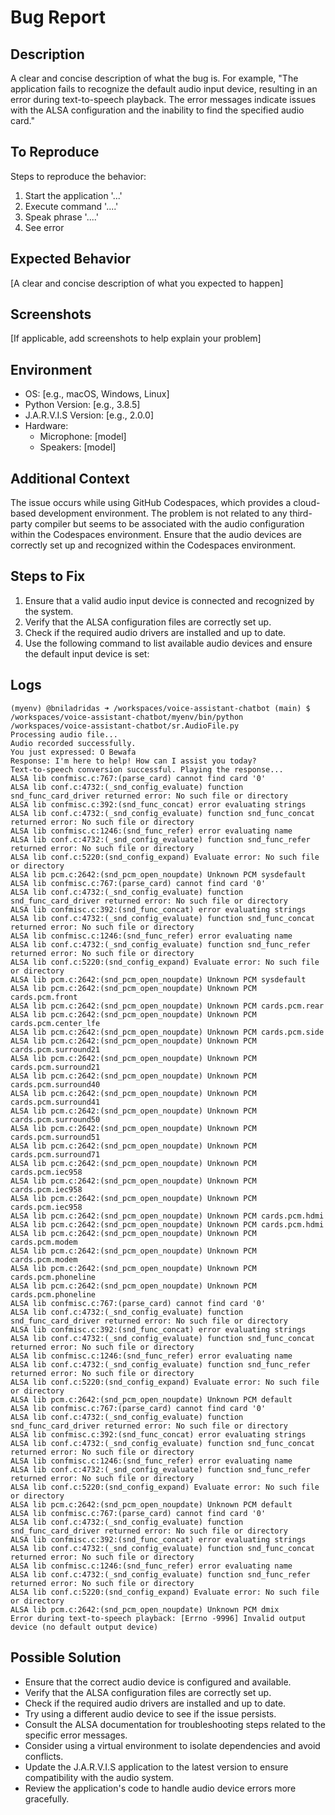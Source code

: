 # Bug Report

## Description
A clear and concise description of what the bug is. For example, "The application fails to recognize the default audio input device, resulting in an error during text-to-speech playback. The error messages indicate issues with the ALSA configuration and the inability to find the specified audio card."

## To Reproduce
Steps to reproduce the behavior:
1. Start the application '...'
2. Execute command '....'
3. Speak phrase '....'
4. See error

## Expected Behavior
[A clear and concise description of what you expected to happen]

## Screenshots
[If applicable, add screenshots to help explain your problem]

## Environment
- OS: [e.g., macOS, Windows, Linux]
- Python Version: [e.g., 3.8.5]
- J.A.R.V.I.S Version: [e.g., 2.0.0]
- Hardware:
    - Microphone: [model]
    - Speakers: [model]

## Additional Context
The issue occurs while using GitHub Codespaces, which provides a cloud-based development environment. The problem is not related to any third-party compiler but seems to be associated with the audio configuration within the Codespaces environment. Ensure that the audio devices are correctly set up and recognized within the Codespaces environment.

## Steps to Fix
1. Ensure that a valid audio input device is connected and recognized by the system.
2. Verify that the ALSA configuration files are correctly set up.
3. Check if the required audio drivers are installed and up to date.
4. Use the following command to list available audio devices and ensure the default input device is set:

## Logs
```
(myenv) @bniladridas ➜ /workspaces/voice-assistant-chatbot (main) $ /workspaces/voice-assistant-chatbot/myenv/bin/python /workspaces/voice-assistant-chatbot/sr.AudioFile.py
Processing audio file...
Audio recorded successfully.
You just expressed: O Bewafa
Response: I'm here to help! How can I assist you today?
Text-to-speech conversion successful. Playing the response...
ALSA lib confmisc.c:767:(parse_card) cannot find card '0'
ALSA lib conf.c:4732:(_snd_config_evaluate) function snd_func_card_driver returned error: No such file or directory
ALSA lib confmisc.c:392:(snd_func_concat) error evaluating strings
ALSA lib conf.c:4732:(_snd_config_evaluate) function snd_func_concat returned error: No such file or directory
ALSA lib confmisc.c:1246:(snd_func_refer) error evaluating name
ALSA lib conf.c:4732:(_snd_config_evaluate) function snd_func_refer returned error: No such file or directory
ALSA lib conf.c:5220:(snd_config_expand) Evaluate error: No such file or directory
ALSA lib pcm.c:2642:(snd_pcm_open_noupdate) Unknown PCM sysdefault
ALSA lib confmisc.c:767:(parse_card) cannot find card '0'
ALSA lib conf.c:4732:(_snd_config_evaluate) function snd_func_card_driver returned error: No such file or directory
ALSA lib confmisc.c:392:(snd_func_concat) error evaluating strings
ALSA lib conf.c:4732:(_snd_config_evaluate) function snd_func_concat returned error: No such file or directory
ALSA lib confmisc.c:1246:(snd_func_refer) error evaluating name
ALSA lib conf.c:4732:(_snd_config_evaluate) function snd_func_refer returned error: No such file or directory
ALSA lib conf.c:5220:(snd_config_expand) Evaluate error: No such file or directory
ALSA lib pcm.c:2642:(snd_pcm_open_noupdate) Unknown PCM sysdefault
ALSA lib pcm.c:2642:(snd_pcm_open_noupdate) Unknown PCM cards.pcm.front
ALSA lib pcm.c:2642:(snd_pcm_open_noupdate) Unknown PCM cards.pcm.rear
ALSA lib pcm.c:2642:(snd_pcm_open_noupdate) Unknown PCM cards.pcm.center_lfe
ALSA lib pcm.c:2642:(snd_pcm_open_noupdate) Unknown PCM cards.pcm.side
ALSA lib pcm.c:2642:(snd_pcm_open_noupdate) Unknown PCM cards.pcm.surround21
ALSA lib pcm.c:2642:(snd_pcm_open_noupdate) Unknown PCM cards.pcm.surround21
ALSA lib pcm.c:2642:(snd_pcm_open_noupdate) Unknown PCM cards.pcm.surround40
ALSA lib pcm.c:2642:(snd_pcm_open_noupdate) Unknown PCM cards.pcm.surround41
ALSA lib pcm.c:2642:(snd_pcm_open_noupdate) Unknown PCM cards.pcm.surround50
ALSA lib pcm.c:2642:(snd_pcm_open_noupdate) Unknown PCM cards.pcm.surround51
ALSA lib pcm.c:2642:(snd_pcm_open_noupdate) Unknown PCM cards.pcm.surround71
ALSA lib pcm.c:2642:(snd_pcm_open_noupdate) Unknown PCM cards.pcm.iec958
ALSA lib pcm.c:2642:(snd_pcm_open_noupdate) Unknown PCM cards.pcm.iec958
ALSA lib pcm.c:2642:(snd_pcm_open_noupdate) Unknown PCM cards.pcm.iec958
ALSA lib pcm.c:2642:(snd_pcm_open_noupdate) Unknown PCM cards.pcm.hdmi
ALSA lib pcm.c:2642:(snd_pcm_open_noupdate) Unknown PCM cards.pcm.hdmi
ALSA lib pcm.c:2642:(snd_pcm_open_noupdate) Unknown PCM cards.pcm.modem
ALSA lib pcm.c:2642:(snd_pcm_open_noupdate) Unknown PCM cards.pcm.modem
ALSA lib pcm.c:2642:(snd_pcm_open_noupdate) Unknown PCM cards.pcm.phoneline
ALSA lib pcm.c:2642:(snd_pcm_open_noupdate) Unknown PCM cards.pcm.phoneline
ALSA lib confmisc.c:767:(parse_card) cannot find card '0'
ALSA lib conf.c:4732:(_snd_config_evaluate) function snd_func_card_driver returned error: No such file or directory
ALSA lib confmisc.c:392:(snd_func_concat) error evaluating strings
ALSA lib conf.c:4732:(_snd_config_evaluate) function snd_func_concat returned error: No such file or directory
ALSA lib confmisc.c:1246:(snd_func_refer) error evaluating name
ALSA lib conf.c:4732:(_snd_config_evaluate) function snd_func_refer returned error: No such file or directory
ALSA lib conf.c:5220:(snd_config_expand) Evaluate error: No such file or directory
ALSA lib pcm.c:2642:(snd_pcm_open_noupdate) Unknown PCM default
ALSA lib confmisc.c:767:(parse_card) cannot find card '0'
ALSA lib conf.c:4732:(_snd_config_evaluate) function snd_func_card_driver returned error: No such file or directory
ALSA lib confmisc.c:392:(snd_func_concat) error evaluating strings
ALSA lib conf.c:4732:(_snd_config_evaluate) function snd_func_concat returned error: No such file or directory
ALSA lib confmisc.c:1246:(snd_func_refer) error evaluating name
ALSA lib conf.c:4732:(_snd_config_evaluate) function snd_func_refer returned error: No such file or directory
ALSA lib conf.c:5220:(snd_config_expand) Evaluate error: No such file or directory
ALSA lib pcm.c:2642:(snd_pcm_open_noupdate) Unknown PCM default
ALSA lib confmisc.c:767:(parse_card) cannot find card '0'
ALSA lib conf.c:4732:(_snd_config_evaluate) function snd_func_card_driver returned error: No such file or directory
ALSA lib confmisc.c:392:(snd_func_concat) error evaluating strings
ALSA lib conf.c:4732:(_snd_config_evaluate) function snd_func_concat returned error: No such file or directory
ALSA lib confmisc.c:1246:(snd_func_refer) error evaluating name
ALSA lib conf.c:4732:(_snd_config_evaluate) function snd_func_refer returned error: No such file or directory
ALSA lib conf.c:5220:(snd_config_expand) Evaluate error: No such file or directory
ALSA lib pcm.c:2642:(snd_pcm_open_noupdate) Unknown PCM dmix
Error during text-to-speech playback: [Errno -9996] Invalid output device (no default output device)
```

## Possible Solution
- Ensure that the correct audio device is configured and available.
- Verify that the ALSA configuration files are correctly set up.
- Check if the required audio drivers are installed and up to date.
- Try using a different audio device to see if the issue persists.
- Consult the ALSA documentation for troubleshooting steps related to the specific error messages.
- Consider using a virtual environment to isolate dependencies and avoid conflicts.
- Update the J.A.R.V.I.S application to the latest version to ensure compatibility with the audio system.
- Review the application's code to handle audio device errors more gracefully.
